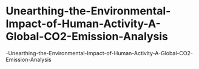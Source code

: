 # Unearthing-the-Environmental-Impact-of-Human-Activity-A-Global-CO2-Emission-Analysis
-Unearthing-the-Environmental-Impact-of-Human-Activity-A-Global-CO2-Emission-Analysis
